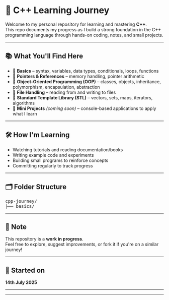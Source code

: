 # 🚀 C++ Learning Journey

Welcome to my personal repository for learning and mastering **C++**.  
This repo documents my progress as I build a strong foundation in the C++ programming language through hands-on coding, notes, and small projects.

---

## 📚 What You'll Find Here

- 🔹 **Basics** – syntax, variables, data types, conditionals, loops, functions
- 🔹 **Pointers & References** – memory handling, pointer arithmetic
- 🔹 **Object-Oriented Programming (OOP)** – classes, objects, inheritance, polymorphism, encapsulation, abstraction
- 🔹 **File Handling** – reading from and writing to files
- 🔹 **Standard Template Library (STL)** – vectors, sets, maps, iterators, algorithms
- 🔹 **Mini Projects** *(coming soon)* – console-based applications to apply what I learn

---

## 🛠️ How I'm Learning

- Watching tutorials and reading documentation/books
- Writing example code and experiments
- Building small programs to reinforce concepts
- Committing regularly to track progress

---

## 🗂️ Folder Structure
<pre>
cpp-journey/
├── basics/
</pre>

---

## 📌 Note

This repository is a **work in progress**.  
Feel free to explore, suggest improvements, or fork it if you're on a similar journey!

---

## 📅 Started on

**14th July 2025**

---

---


